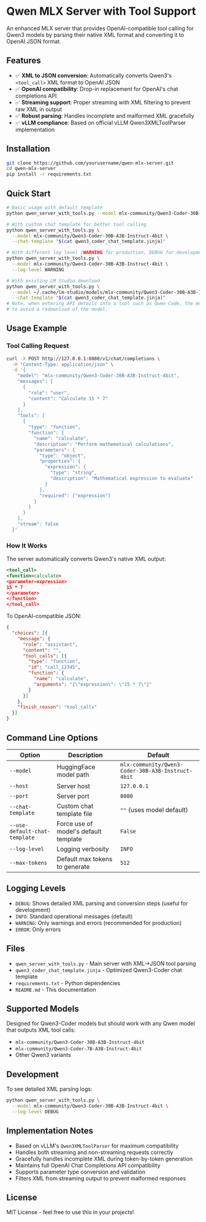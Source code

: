 # Qwen MLX Server with Tool Support

An enhanced MLX server that provides OpenAI-compatible tool calling for Qwen3 models by parsing their native XML format and converting it to OpenAI JSON format.

## Features

- ✅ **XML to JSON conversion**: Automatically converts Qwen3's `<tool_call>` XML format to OpenAI JSON
- ✅ **OpenAI compatibility**: Drop-in replacement for OpenAI's chat completions API
- ✅ **Streaming support**: Proper streaming with XML filtering to prevent raw XML in output
- ✅ **Robust parsing**: Handles incomplete and malformed XML gracefully
- ✅ **vLLM compliance**: Based on official vLLM Qwen3XMLToolParser implementation

## Installation

```bash
git clone https://github.com/yourusername/qwen-mlx-server.git
cd qwen-mlx-server
pip install -r requirements.txt
```

## Quick Start

```bash
# Basic usage with default template
python qwen_server_with_tools.py --model mlx-community/Qwen3-Coder-30B-A3B-Instruct-4bit

# With custom chat template for better tool calling
python qwen_server_with_tools.py \
  --model mlx-community/Qwen3-Coder-30B-A3B-Instruct-4bit \
  --chat-template "$(cat qwen3_coder_chat_template.jinja)"

# With different log level (WARNING for production, DEBUG for development)
python qwen_server_with_tools.py \
  --model mlx-community/Qwen3-Coder-30B-A3B-Instruct-4bit \
  --log-level WARNING

# With existing LM Studio download
python qwen_server_with_tools.py \
  --model ~/.cache/lm-studio/models/mlx-community/Qwen3-Coder-30B-A3B-Instruct-4bit \
  --chat-template "$(cat qwen3_coder_chat_template.jinja)"
# Note, when entering API details into a tool such as Qwen Code, the model name should be "default_model"
# to avoid a redownload of the model.
```

## Usage Example

### Tool Calling Request

```bash
curl -X POST http://127.0.0.1:8080/v1/chat/completions \
  -H "Content-Type: application/json" \
  -d '{
    "model": "mlx-community/Qwen3-Coder-30B-A3B-Instruct-4bit",
    "messages": [
      {
        "role": "user",
        "content": "Calculate 15 * 7"
      }
    ],
    "tools": [
      {
        "type": "function",
        "function": {
          "name": "calculate",
          "description": "Perform mathematical calculations",
          "parameters": {
            "type": "object",
            "properties": {
              "expression": {
                "type": "string",
                "description": "Mathematical expression to evaluate"
              }
            },
            "required": ["expression"]
          }
        }
      }
    ],
    "stream": false
  }'
```

### How It Works

The server automatically converts Qwen3's native XML output:
```xml
<tool_call>
<function=calculate>
<parameter=expression>
15 * 7
</parameter>
</function>
</tool_call>
```

To OpenAI-compatible JSON:
```json
{
  "choices": [{
    "message": {
      "role": "assistant",
      "content": "",
      "tool_calls": [{
        "type": "function",
        "id": "call_12345",
        "function": {
          "name": "calculate",
          "arguments": "{\"expression\": \"15 * 7\"}"
        }
      }]
    },
    "finish_reason": "tool_calls"
  }]
}
```

## Command Line Options

| Option | Description | Default |
|--------|-------------|---------|
| `--model` | HuggingFace model path | `mlx-community/Qwen3-Coder-30B-A3B-Instruct-4bit` |
| `--host` | Server host | `127.0.0.1` |
| `--port` | Server port | `8080` |
| `--chat-template` | Custom chat template file | `""` (uses model default) |
| `--use-default-chat-template` | Force use of model's default template | `False` |
| `--log-level` | Logging verbosity | `INFO` |
| `--max-tokens` | Default max tokens to generate | `512` |

## Logging Levels

- `DEBUG`: Shows detailed XML parsing and conversion steps (useful for development)
- `INFO`: Standard operational messages (default)
- `WARNING`: Only warnings and errors (recommended for production)
- `ERROR`: Only errors

## Files

- `qwen_server_with_tools.py` - Main server with XML→JSON tool parsing
- `qwen3_coder_chat_template.jinja` - Optimized Qwen3-Coder chat template
- `requirements.txt` - Python dependencies
- `README.md` - This documentation

## Supported Models

Designed for Qwen3-Coder models but should work with any Qwen model that outputs XML tool calls:

- `mlx-community/Qwen3-Coder-30B-A3B-Instruct-4bit`
- `mlx-community/Qwen3-Coder-7B-A3B-Instruct-4bit`
- Other Qwen3 variants

## Development

To see detailed XML parsing logs:
```bash
python qwen_server_with_tools.py \
  --model mlx-community/Qwen3-Coder-30B-A3B-Instruct-4bit \
  --log-level DEBUG
```

## Implementation Notes

- Based on vLLM's `Qwen3XMLToolParser` for maximum compatibility
- Handles both streaming and non-streaming requests correctly  
- Gracefully handles incomplete XML during token-by-token generation
- Maintains full OpenAI Chat Completions API compatibility
- Supports parameter type conversion and validation
- Filters XML from streaming output to prevent malformed responses

## License

MIT License - feel free to use this in your projects!
